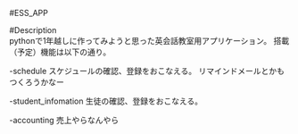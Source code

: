 #ESS_APP

#Description<br>
pythonで1年越しに作ってみようと思った英会話教室用アプリケーション。
搭載（予定）機能は以下の通り。

-schedule
スケジュールの確認、登録をおこなえる。
リマインドメールとかもつくろうかなー

-student_infomation
生徒の確認、登録をおこなえる。

-accounting
売上やらなんやら